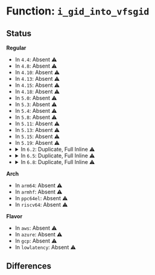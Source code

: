 # Function: <code>i_gid_into_vfsgid</code>

## Status
<b>Regular</b>
<ul>
<li>
In <code>4.4</code>: Absent ⚠️
</li>
<li>
In <code>4.8</code>: Absent ⚠️
</li>
<li>
In <code>4.10</code>: Absent ⚠️
</li>
<li>
In <code>4.13</code>: Absent ⚠️
</li>
<li>
In <code>4.15</code>: Absent ⚠️
</li>
<li>
In <code>4.18</code>: Absent ⚠️
</li>
<li>
In <code>5.0</code>: Absent ⚠️
</li>
<li>
In <code>5.3</code>: Absent ⚠️
</li>
<li>
In <code>5.4</code>: Absent ⚠️
</li>
<li>
In <code>5.8</code>: Absent ⚠️
</li>
<li>
In <code>5.11</code>: Absent ⚠️
</li>
<li>
In <code>5.13</code>: Absent ⚠️
</li>
<li>
In <code>5.15</code>: Absent ⚠️
</li>
<li>
In <code>5.19</code>: Absent ⚠️
</li>
<li>
<details>
<summary>In <code>6.2</code>: Duplicate, Full Inline ⚠️</summary>

**Collision:** Static Duplication

**Inline:** Full

**Transformation:** False

**Instances:**

```
In kernel/capability.c (ffffffff810fa87f)
Location: include/linux/fs.h:1697
Inline: True
Inline callers:
  - kernel/capability.c:privileged_wrt_inode_uidgid
```
```
In fs/stat.c (ffffffff814814d1)
Location: include/linux/fs.h:1697
Inline: True
Inline callers:
  - fs/stat.c:generic_fillattr
```
```
In fs/exec.c (ffffffff814836e6)
Location: include/linux/fs.h:1697
Inline: True
Inline callers:
  - fs/exec.c:bprm_fill_uid
```
```
In fs/namei.c (ffffffff8148d59e)
Location: include/linux/fs.h:1697
Inline: True
Inline callers:
  - fs/namei.c:vfs_link
  - fs/namei.c:may_delete
  - fs/namei.c:may_delete
  - fs/namei.c:may_linkat
```
```
In fs/inode.c (ffffffff814a2801)
Location: include/linux/fs.h:1697
Inline: True
Inline callers:
  - fs/inode.c:mode_strip_sgid
  - fs/inode.c:atime_needs_update
```
```
In fs/attr.c (ffffffff814a5ddd)
Location: include/linux/fs.h:1697
Inline: True
Inline callers:
  - fs/attr.c:notify_change
  - fs/attr.c:setattr_copy
  - fs/attr.c:setattr_prepare
  - fs/attr.c:setattr_prepare
  - fs/attr.c:setattr_should_drop_suidgid
```
```
In fs/xattr.c (ffffffff814b54ba)
Location: include/linux/fs.h:1697
Inline: True
Inline callers:
  - fs/xattr.c:may_write_xattr
```
```
In fs/posix_acl.c (ffffffff81515e08)
Location: include/linux/fs.h:1697
Inline: True
Inline callers:
  - fs/posix_acl.c:posix_acl_update_mode
  - fs/posix_acl.c:posix_acl_permission
```
```
In fs/quota/dquot.c (ffffffff815280b1)
Location: include/linux/fs.h:1697
Inline: True
Inline callers:
  - fs/quota/dquot.c:dquot_transfer
```
```
In fs/ext4/inode.c (ffffffff81585323)
Location: include/linux/fs.h:1697
Inline: True
Inline callers:
  - fs/ext4/inode.c:ext4_setattr
  - fs/ext4/inode.c:ext4_setattr
```
```
In fs/fat/file.c (ffffffff816004f4)
Location: include/linux/fs.h:1697
Inline: True
Inline callers:
  - fs/fat/file.c:fat_setattr
```
```
In fs/fuse/acl.c (ffffffff8162e8fa)
Location: include/linux/fs.h:1697
Inline: True
Inline callers:
  - fs/fuse/acl.c:fuse_set_acl
```
```
In security/integrity/ima/ima_policy.c (ffffffff816fb0d1)
Location: include/linux/fs.h:1697
Inline: True
Inline callers:
  - security/integrity/ima/ima_policy.c:ima_match_rules
```
```
In security/integrity/evm/evm_main.c (ffffffff81701f4e)
Location: include/linux/fs.h:1697
Inline: True
```
</details>
</li>
<li>
<details>
<summary>In <code>6.5</code>: Duplicate, Full Inline ⚠️</summary>

**Collision:** Static Duplication

**Inline:** Full

**Transformation:** False

**Instances:**

```
In kernel/capability.c (ffffffff811068e0)
Location: include/linux/fs.h:1377
Inline: True
Inline callers:
  - kernel/capability.c:privileged_wrt_inode_uidgid
```
```
In fs/stat.c (ffffffff814b60d5)
Location: include/linux/fs.h:1377
Inline: True
Inline callers:
  - fs/stat.c:generic_fillattr
```
```
In fs/exec.c (ffffffff814bb5cd)
Location: include/linux/fs.h:1377
Inline: True
Inline callers:
  - fs/exec.c:begin_new_exec
```
```
In fs/namei.c (ffffffff814c34ef)
Location: include/linux/fs.h:1377
Inline: True
Inline callers:
  - fs/namei.c:vfs_link
  - fs/namei.c:may_delete
  - fs/namei.c:may_delete
  - fs/namei.c:may_linkat
```
```
In fs/inode.c (ffffffff814d7972)
Location: include/linux/fs.h:1377
Inline: True
Inline callers:
  - fs/inode.c:mode_strip_sgid
  - fs/inode.c:atime_needs_update
```
```
In fs/attr.c (ffffffff814dabdd)
Location: include/linux/fs.h:1377
Inline: True
Inline callers:
  - fs/attr.c:notify_change
  - fs/attr.c:setattr_copy
  - fs/attr.c:setattr_prepare
  - fs/attr.c:setattr_prepare
  - fs/attr.c:setattr_should_drop_suidgid
```
```
In fs/xattr.c (ffffffff814ea034)
Location: include/linux/fs.h:1377
Inline: True
Inline callers:
  - fs/xattr.c:may_write_xattr
```
```
In fs/posix_acl.c (ffffffff8154d23f)
Location: include/linux/fs.h:1377
Inline: True
Inline callers:
  - fs/posix_acl.c:posix_acl_update_mode
  - fs/posix_acl.c:posix_acl_permission
```
```
In fs/quota/dquot.c (ffffffff81560567)
Location: include/linux/fs.h:1377
Inline: True
Inline callers:
  - fs/quota/dquot.c:dquot_transfer
```
```
In fs/ext4/inode.c (ffffffff815bc096)
Location: include/linux/fs.h:1377
Inline: True
Inline callers:
  - fs/ext4/inode.c:ext4_setattr
  - fs/ext4/inode.c:ext4_setattr
```
```
In fs/fat/file.c (ffffffff81638479)
Location: include/linux/fs.h:1377
Inline: True
Inline callers:
  - fs/fat/file.c:fat_setattr
```
```
In fs/fuse/acl.c (ffffffff81666b3a)
Location: include/linux/fs.h:1377
Inline: True
Inline callers:
  - fs/fuse/acl.c:fuse_set_acl
```
```
In security/integrity/ima/ima_policy.c (ffffffff817351be)
Location: include/linux/fs.h:1377
Inline: True
Inline callers:
  - security/integrity/ima/ima_policy.c:ima_match_rules
```
```
In security/integrity/evm/evm_main.c (ffffffff8173c899)
Location: include/linux/fs.h:1377
Inline: True
Inline callers:
  - security/integrity/evm/evm_main.c:evm_inode_setattr
```
</details>
</li>
<li>
<details>
<summary>In <code>6.8</code>: Duplicate, Full Inline ⚠️</summary>

**Collision:** Static Duplication

**Inline:** Full

**Transformation:** False

**Instances:**

```
In kernel/capability.c (ffffffff81110230)
Location: include/linux/fs.h:1422
Inline: True
Inline callers:
  - kernel/capability.c:privileged_wrt_inode_uidgid
```
```
In mm/shmem.c (ffffffff813ec6e7)
Location: include/linux/fs.h:1422
Inline: True
Inline callers:
  - mm/shmem.c:shmem_setattr
  - mm/shmem.c:shmem_setattr
```
```
In fs/stat.c (ffffffff814e83ea)
Location: include/linux/fs.h:1422
Inline: True
Inline callers:
  - fs/stat.c:generic_fillattr
```
```
In fs/exec.c (ffffffff814edb3d)
Location: include/linux/fs.h:1422
Inline: True
Inline callers:
  - fs/exec.c:begin_new_exec
```
```
In fs/namei.c (ffffffff814f59bf)
Location: include/linux/fs.h:1422
Inline: True
Inline callers:
  - fs/namei.c:vfs_link
  - fs/namei.c:may_delete
  - fs/namei.c:may_delete
  - fs/namei.c:may_linkat
```
```
In fs/inode.c (ffffffff81509d62)
Location: include/linux/fs.h:1422
Inline: True
Inline callers:
  - fs/inode.c:mode_strip_sgid
  - fs/inode.c:atime_needs_update
```
```
In fs/attr.c (ffffffff8150d18f)
Location: include/linux/fs.h:1422
Inline: True
Inline callers:
  - fs/attr.c:notify_change
  - fs/attr.c:setattr_copy
  - fs/attr.c:setattr_prepare
  - fs/attr.c:setattr_prepare
  - fs/attr.c:setattr_should_drop_suidgid
```
```
In fs/xattr.c (ffffffff8151ded4)
Location: include/linux/fs.h:1422
Inline: True
Inline callers:
  - fs/xattr.c:may_write_xattr
```
```
In fs/posix_acl.c (ffffffff8158306f)
Location: include/linux/fs.h:1422
Inline: True
Inline callers:
  - fs/posix_acl.c:posix_acl_update_mode
  - fs/posix_acl.c:posix_acl_permission
```
```
In fs/quota/dquot.c (ffffffff81596c57)
Location: include/linux/fs.h:1422
Inline: True
Inline callers:
  - fs/quota/dquot.c:dquot_transfer
```
```
In fs/ext4/inode.c (ffffffff815f4e6d)
Location: include/linux/fs.h:1422
Inline: True
Inline callers:
  - fs/ext4/inode.c:ext4_setattr
  - fs/ext4/inode.c:ext4_setattr
```
```
In fs/fat/file.c (ffffffff81671969)
Location: include/linux/fs.h:1422
Inline: True
Inline callers:
  - fs/fat/file.c:fat_setattr
```
```
In fs/fuse/acl.c (ffffffff816a0e4a)
Location: include/linux/fs.h:1422
Inline: True
Inline callers:
  - fs/fuse/acl.c:fuse_set_acl
```
```
In security/integrity/ima/ima_policy.c (ffffffff81775cac)
Location: include/linux/fs.h:1422
Inline: True
```
```
In security/integrity/evm/evm_main.c (ffffffff8177d62c)
Location: include/linux/fs.h:1422
Inline: True
Inline callers:
  - security/integrity/evm/evm_main.c:evm_inode_setattr
```
</details>
</li>
</ul>
<b>Arch</b>
<ul>
<li>
In <code>arm64</code>: Absent ⚠️
</li>
<li>
In <code>armhf</code>: Absent ⚠️
</li>
<li>
In <code>ppc64el</code>: Absent ⚠️
</li>
<li>
In <code>riscv64</code>: Absent ⚠️
</li>
</ul>
<b>Flavor</b>
<ul>
<li>
In <code>aws</code>: Absent ⚠️
</li>
<li>
In <code>azure</code>: Absent ⚠️
</li>
<li>
In <code>gcp</code>: Absent ⚠️
</li>
<li>
In <code>lowlatency</code>: Absent ⚠️
</li>
</ul>

## Differences
